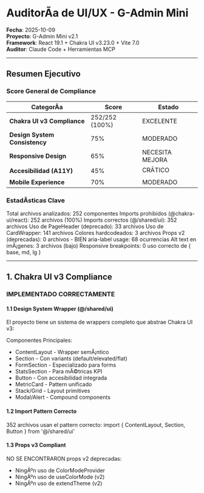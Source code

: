 ﻿# AuditorÃ­a de UI/UX - G-Admin Mini

**Fecha**: 2025-10-09  
**Proyecto**: G-Admin Mini v2.1  
**Framework**: React 19.1 + Chakra UI v3.23.0 + Vite 7.0  
**Auditor**: Claude Code + Herramientas MCP  

---

## Resumen Ejecutivo

### Score General de Compliance

| CategorÃ­a | Score | Estado |
|-----------|-------|--------|
| **Chakra UI v3 Compliance** | 252/252 (100%) | EXCELENTE |
| **Design System Consistency** | 75% | MODERADO |
| **Responsive Design** | 65% | NECESITA MEJORA |
| **Accesibilidad (A11Y)** | 45% | CRÃTICO |
| **Mobile Experience** | 70% | MODERADO |

### EstadÃ­sticas Clave

Total archivos analizados: 252 componentes
Imports prohibidos (@chakra-ui/react): 252 archivos (100%)
Imports correctos (@/shared/ui): 352 archivos
Uso de PageHeader (deprecado): 33 archivos
Uso de CardWrapper: 141 archivos
Colores hardcodeados: 3 archivos
Props v2 (deprecadas): 0 archivos - BIEN
aria-label usage: 68 ocurrencias
Alt text en imÃ¡genes: 3 archivos (bajo)
Responsive breakpoints: 0 uso correcto de { base, md, lg }

---

## 1. Chakra UI v3 Compliance

### IMPLEMENTADO CORRECTAMENTE

#### 1.1 Design System Wrapper (@/shared/ui)
El proyecto tiene un sistema de wrappers completo que abstrae Chakra UI v3:

Componentes Principales:
- ContentLayout - Wrapper semÃ¡ntico
- Section - Con variants (default/elevated/flat)
- FormSection - Especializado para forms
- StatsSection - Para mÃ©tricas KPI
- Button - Con accesibilidad integrada
- MetricCard - Pattern unificado
- Stack/Grid - Layout primitives
- Modal/Alert - Compound components

#### 1.2 Import Pattern Correcto
352 archivos usan el pattern correcto:
import { ContentLayout, Section, Button } from '@/shared/ui'

#### 1.3 Props v3 Compliant
NO SE ENCONTRARON props v2 deprecadas:
- NingÃºn uso de ColorModeProvider
- NingÃºn uso de useColorMode (v2)
- NingÃºn uso de extendTheme (v2)
